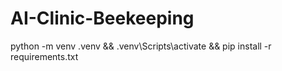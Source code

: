 # AI-Clinic-Beekeeping

python -m venv .venv && .venv\Scripts\activate && pip install -r requirements.txt